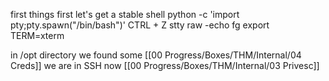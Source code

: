 first things first let's get a stable shell
python -c 'import pty;pty.spawn("/bin/bash")'
CTRL + Z
stty raw -echo
fg
export TERM=xterm

in /opt directory we found some [[00 Progress/Boxes/THM/Internal/04 Creds]]
we are in SSH 
now [[00 Progress/Boxes/THM/Internal/03 Privesc]]